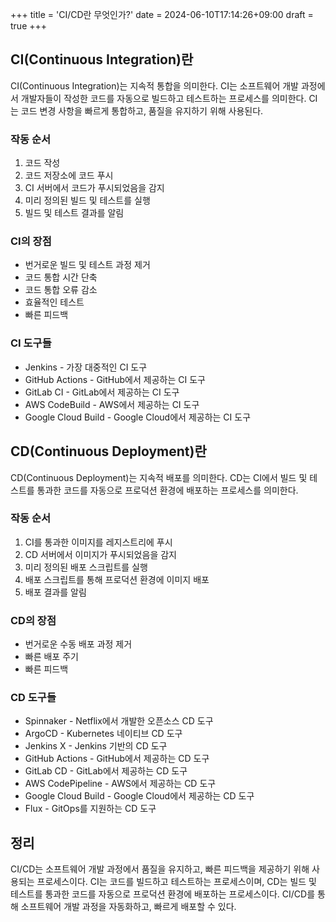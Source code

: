 +++
title = 'CI/CD란 무엇인가?'
date = 2024-06-10T17:14:26+09:00
draft = true
+++

## CI(Continuous Integration)란

CI(Continuous Integration)는 지속적 통합을 의미한다. CI는 소프트웨어 개발 과정에서 개발자들이 작성한 코드를 자동으로 빌드하고 테스트하는 프로세스를 의미한다. CI는 코드 변경 사항을 빠르게 통합하고, 품질을 유지하기 위해 사용된다.

### 작동 순서

1. 코드 작성
2. 코드 저장소에 코드 푸시
3. CI 서버에서 코드가 푸시되었음을 감지
4. 미리 정의된 빌드 및 테스트를 실행
5. 빌드 및 테스트 결과를 알림

### CI의 장점

-   번거로운 빌드 및 테스트 과정 제거
-   코드 통합 시간 단축
-   코드 통합 오류 감소
-   효율적인 테스트
-   빠른 피드백

### CI 도구들

-   Jenkins - 가장 대중적인 CI 도구
-   GitHub Actions - GitHub에서 제공하는 CI 도구
-   GitLab CI - GitLab에서 제공하는 CI 도구
-   AWS CodeBuild - AWS에서 제공하는 CI 도구
-   Google Cloud Build - Google Cloud에서 제공하는 CI 도구

## CD(Continuous Deployment)란

CD(Continuous Deployment)는 지속적 배포를 의미한다. CD는 CI에서 빌드 및 테스트를 통과한 코드를 자동으로 프로덕션 환경에 배포하는 프로세스를 의미한다.

### 작동 순서

1. CI를 통과한 이미지를 레지스트리에 푸시
2. CD 서버에서 이미지가 푸시되었음을 감지
3. 미리 정의된 배포 스크립트를 실행
4. 배포 스크립트를 통해 프로덕션 환경에 이미지 배포
5. 배포 결과를 알림

### CD의 장점

-   번거로운 수동 배포 과정 제거
-   빠른 배포 주기
-   빠른 피드백

### CD 도구들

-   Spinnaker - Netflix에서 개발한 오픈소스 CD 도구
-   ArgoCD - Kubernetes 네이티브 CD 도구
-   Jenkins X - Jenkins 기반의 CD 도구
-   GitHub Actions - GitHub에서 제공하는 CD 도구
-   GitLab CD - GitLab에서 제공하는 CD 도구
-   AWS CodePipeline - AWS에서 제공하는 CD 도구
-   Google Cloud Build - Google Cloud에서 제공하는 CD 도구
-   Flux - GitOps를 지원하는 CD 도구

## 정리

CI/CD는 소프트웨어 개발 과정에서 품질을 유지하고, 빠른 피드백을 제공하기 위해 사용되는 프로세스이다. CI는 코드를 빌드하고 테스트하는 프로세스이며, CD는 빌드 및 테스트를 통과한 코드를 자동으로 프로덕션 환경에 배포하는 프로세스이다. CI/CD를 통해 소프트웨어 개발 과정을 자동화하고, 빠르게 배포할 수 있다.

